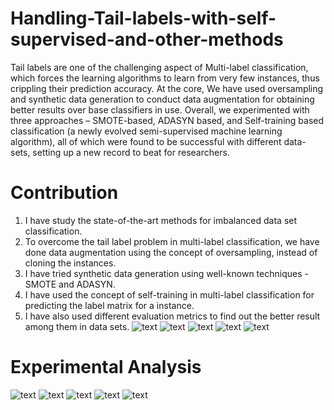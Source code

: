 # Handling-Tail-labels-with-self-supervised-and-other-methods
Tail labels are one of the challenging aspect of Multi-label classification, which forces
the learning algorithms to learn from very few instances, thus crippling their prediction
accuracy. At the core, We have used oversampling and synthetic data generation
to conduct data augmentation for obtaining better results over base classifiers in use.
Overall, we experimented with three approaches – SMOTE-based, ADASYN based,
and Self-training based classification (a newly evolved semi-supervised machine learning
algorithm), all of which were found to be successful with different data-sets, setting
up a new record to beat for researchers.

# Contribution
1. I have study the state-of-the-art methods for imbalanced data set classification.
2. To overcome the tail label problem in multi-label classification, we have done
data augmentation using the concept of oversampling, instead of cloning the
instances.
3. I have tried synthetic data generation using well-known techniques - SMOTE
and ADASYN.
4. I have used the concept of self-training in multi-label classification for predicting
the label matrix for a instance.
5. I have also used different evaluation metrics to find out the better result among
them in data sets.
![text](https://github.com/ruchi-9/Handling-Tail-labels-with-self-supervised-and-other-methods/blob/master/Screenshots/Tail%20labels.PNG)
![text](https://github.com/ruchi-9/Handling-Tail-labels-with-self-supervised-and-other-methods/blob/master/Screenshots/Datasets.PNG)
![text](https://github.com/ruchi-9/Handling-Tail-labels-with-self-supervised-and-other-methods/blob/master/Screenshots/Algo%201.PNG)
![text](https://github.com/ruchi-9/Handling-Tail-labels-with-self-supervised-and-other-methods/blob/master/Screenshots/Algo%202.PNG)
![text](https://github.com/ruchi-9/Handling-Tail-labels-with-self-supervised-and-other-methods/blob/master/Screenshots/algo%203.PNG)
# Experimental Analysis
![text](https://github.com/ruchi-9/Handling-Tail-labels-with-self-supervised-and-other-methods/blob/master/Screenshots/Result%201.PNG)
![text](https://github.com/ruchi-9/Handling-Tail-labels-with-self-supervised-and-other-methods/blob/master/Screenshots/Result%202.PNG)
![text](https://github.com/ruchi-9/Handling-Tail-labels-with-self-supervised-and-other-methods/blob/master/Screenshots/Result%203.PNG)
![text](https://github.com/ruchi-9/Handling-Tail-labels-with-self-supervised-and-other-methods/blob/master/Screenshots/Result%204.PNG)
![text](https://github.com/ruchi-9/Handling-Tail-labels-with-self-supervised-and-other-methods/blob/master/Screenshots/Result%205.PNG)
